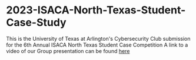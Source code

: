 # 2023-ISACA-North-Texas-Student-Case-Study
This is the University of Texas at Arlington's Cybersecurity Club submission for the 6th Annual ISACA North Texas Student Case Competition
A link to a video of our Group presentation can be found [here]([url](https://www.youtube.com/watch?v=xh1iWjyq7IE))
